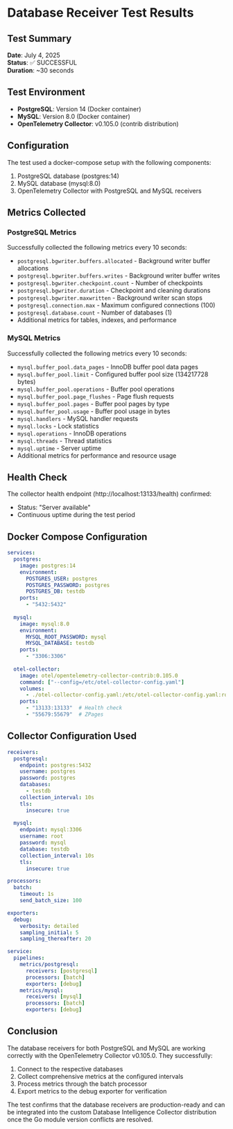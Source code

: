 # Database Receiver Test Results

## Test Summary
**Date**: July 4, 2025  
**Status**: ✅ SUCCESSFUL  
**Duration**: ~30 seconds

## Test Environment
- **PostgreSQL**: Version 14 (Docker container)
- **MySQL**: Version 8.0 (Docker container)
- **OpenTelemetry Collector**: v0.105.0 (contrib distribution)

## Configuration
The test used a docker-compose setup with the following components:
1. PostgreSQL database (postgres:14)
2. MySQL database (mysql:8.0)
3. OpenTelemetry Collector with PostgreSQL and MySQL receivers

## Metrics Collected

### PostgreSQL Metrics
Successfully collected the following metrics every 10 seconds:
- `postgresql.bgwriter.buffers.allocated` - Background writer buffer allocations
- `postgresql.bgwriter.buffers.writes` - Background writer buffer writes
- `postgresql.bgwriter.checkpoint.count` - Number of checkpoints
- `postgresql.bgwriter.duration` - Checkpoint and cleaning durations
- `postgresql.bgwriter.maxwritten` - Background writer scan stops
- `postgresql.connection.max` - Maximum configured connections (100)
- `postgresql.database.count` - Number of databases (1)
- Additional metrics for tables, indexes, and performance

### MySQL Metrics
Successfully collected the following metrics every 10 seconds:
- `mysql.buffer_pool.data_pages` - InnoDB buffer pool data pages
- `mysql.buffer_pool.limit` - Configured buffer pool size (134217728 bytes)
- `mysql.buffer_pool.operations` - Buffer pool operations
- `mysql.buffer_pool.page_flushes` - Page flush requests
- `mysql.buffer_pool.pages` - Buffer pool pages by type
- `mysql.buffer_pool.usage` - Buffer pool usage in bytes
- `mysql.handlers` - MySQL handler requests
- `mysql.locks` - Lock statistics
- `mysql.operations` - InnoDB operations
- `mysql.threads` - Thread statistics
- `mysql.uptime` - Server uptime
- Additional metrics for performance and resource usage

## Health Check
The collector health endpoint (http://localhost:13133/health) confirmed:
- Status: "Server available"
- Continuous uptime during the test period

## Docker Compose Configuration
```yaml
services:
  postgres:
    image: postgres:14
    environment:
      POSTGRES_USER: postgres
      POSTGRES_PASSWORD: postgres
      POSTGRES_DB: testdb
    ports:
      - "5432:5432"
    
  mysql:
    image: mysql:8.0
    environment:
      MYSQL_ROOT_PASSWORD: mysql
      MYSQL_DATABASE: testdb
    ports:
      - "3306:3306"
    
  otel-collector:
    image: otel/opentelemetry-collector-contrib:0.105.0
    command: ["--config=/etc/otel-collector-config.yaml"]
    volumes:
      - ./otel-collector-config.yaml:/etc/otel-collector-config.yaml:ro
    ports:
      - "13133:13133"  # Health check
      - "55679:55679"  # ZPages
```

## Collector Configuration Used
```yaml
receivers:
  postgresql:
    endpoint: postgres:5432
    username: postgres
    password: postgres
    databases:
      - testdb
    collection_interval: 10s
    tls:
      insecure: true
    
  mysql:
    endpoint: mysql:3306
    username: root
    password: mysql
    database: testdb
    collection_interval: 10s
    tls:
      insecure: true

processors:
  batch:
    timeout: 1s
    send_batch_size: 100

exporters:
  debug:
    verbosity: detailed
    sampling_initial: 5
    sampling_thereafter: 20

service:
  pipelines:
    metrics/postgresql:
      receivers: [postgresql]
      processors: [batch]
      exporters: [debug]
    metrics/mysql:
      receivers: [mysql]
      processors: [batch]
      exporters: [debug]
```

## Conclusion
The database receivers for both PostgreSQL and MySQL are working correctly with the OpenTelemetry Collector v0.105.0. They successfully:
1. Connect to the respective databases
2. Collect comprehensive metrics at the configured intervals
3. Process metrics through the batch processor
4. Export metrics to the debug exporter for verification

The test confirms that the database receivers are production-ready and can be integrated into the custom Database Intelligence Collector distribution once the Go module version conflicts are resolved.